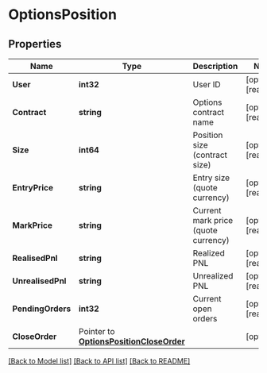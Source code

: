 # OptionsPosition

## Properties

Name | Type | Description | Notes
------------ | ------------- | ------------- | -------------
**User** | **int32** | User ID | [optional] [readonly] 
**Contract** | **string** | Options contract name | [optional] [readonly] 
**Size** | **int64** | Position size (contract size) | [optional] [readonly] 
**EntryPrice** | **string** | Entry size (quote currency) | [optional] [readonly] 
**MarkPrice** | **string** | Current mark price (quote currency) | [optional] [readonly] 
**RealisedPnl** | **string** | Realized PNL | [optional] [readonly] 
**UnrealisedPnl** | **string** | Unrealized PNL | [optional] [readonly] 
**PendingOrders** | **int32** | Current open orders | [optional] [readonly] 
**CloseOrder** | Pointer to [**OptionsPositionCloseOrder**](OptionsPosition_close_order.md) |  | [optional] 

[[Back to Model list]](../README.md#documentation-for-models) [[Back to API list]](../README.md#documentation-for-api-endpoints) [[Back to README]](../README.md)


